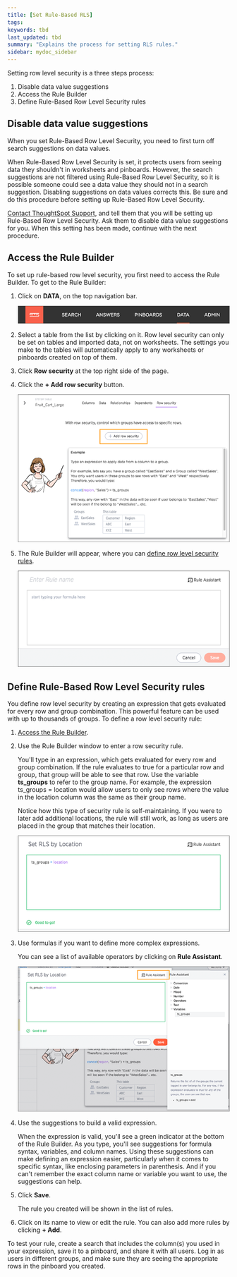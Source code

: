 ```yaml
---
title: [Set Rule-Based RLS]
tags:
keywords: tbd
last_updated: tbd
summary: "Explains the process for setting RLS rules."
sidebar: mydoc_sidebar
---
```

Setting row level security is a three steps process:

1. Disable data value suggestions
2. Access the Rule Builder
3. Define Rule-Based Row Level Security rules


## Disable data value suggestions

When you set Rule-Based Row Level Security, you need to first turn off search suggestions on data values.

When Rule-Based Row Level Security is set, it protects users from seeing data they shouldn't in worksheets and pinboards. However, the search suggestions are not filtered using Rule-Based Row Level Security, so it is possible someone could see a data value they should not in a search suggestion. Disabling suggestions on data values corrects this. Be sure and do this procedure before setting up Rule-Based Row Level Security.

[Contact ThoughtSpot Support](../misc/contact.html#), and tell them that you will be setting up Rule-Based Row Level Security. Ask them to disable data value suggestions for you. When this setting has been made, continue with the next procedure.

## Access the Rule Builder

To set up rule-based row level security, you first need to access the Rule Builder. To get to the Rule Builder:

1. Click on **DATA**, on the top navigation bar.

     ![](../../shared/conrefs/../../images/data_icon.png "Data")

2. Select a table from the list by clicking on it. Row level security can only be set on tables and imported data, not on worksheets. The settings you make to the tables will automatically apply to any worksheets or pinboards created on top of them.
3. Click **Row security** at the top right side of the page.
4. Click the **+ Add row security** button.

     ![](../../images/add_row_security.png "Add row security")

5. The Rule Builder will appear, where you can [define row level security rules](define_rls_rules.html#).

     ![](../../images/rls_rule_builder.png "The Rule Builder")

## Define Rule-Based Row Level Security rules

You define row level security by creating an expression that gets evaluated for every row and group combination. This powerful feature can be used with up to thousands of groups. To define a row level security rule:

1. [Access the Rule Builder](access_rule_builder.html#).
2. Use the Rule Builder window to enter a row security rule.

   You'll type in an expression, which gets evaluated for every row and group combination. If the rule evaluates to true for a particular row and group, that group will be able to see that row. Use the variable **ts_groups** to refer to the group name. For example, the expression ts_groups = location would allow users to only see rows where the value in the location column was the same as their group name.

   Notice how this type of security rule is self-maintaining. If you were to later add additional locations, the rule will still work, as long as users are placed in the group that matches their location.

     ![](../../images/rls_enter_expression.png "Enter an expression")

3. Use formulas if you want to define more complex expressions.

    You can see a list of available operators by clicking on **Rule Assistant**.

     ![](../../images/rls_rule_assistant.png "The Rule Assistant")

4. Use the suggestions to build a valid expression.

    When the expression is valid, you'll see a green indicator at the bottom of the Rule Builder. As you type, you'll see suggestions for formula syntax, variables, and column names. Using these suggestions can make defining an expression easier, particularly when it comes to specific syntax, like enclosing parameters in parenthesis. And if you can't remember the exact column name or variable you want to use, the suggestions can help.

5. Click **Save**.

   The rule you created will be shown in the list of rules.
6. Click on its name to view or edit the rule.
    You can also add more rules by clicking **+ Add**.


To test your rule, create a search that includes the column(s) you used in your expression, save it to a pinboard, and share it with all users. Log in as users in different groups, and make sure they are seeing the appropriate rows in the pinboard you created.
